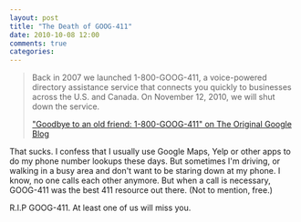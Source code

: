 ```yaml
---
layout: post
title: "The Death of GOOG-411"
date: 2010-10-08 12:00
comments: true
categories:
---
```


> Back in 2007 we launched 1-800-GOOG-411, a voice-powered directory assistance service that connects you quickly to businesses
> across the U.S. and Canada. On November 12, 2010, we will shut down the service.
>
> ["Goodbye to an old friend: 1-800-GOOG-411" on The Original Google Blog](http://googleblog.blogspot.com/2010/10/goodbye-to-old-friend-1-800-goog-411.html)

That sucks.  I confess that I usually use Google Maps, Yelp or other apps to do my phone number lookups these days.
But sometimes I'm driving, or walking in a busy area and don't want to be staring down at my phone.
I know, no one calls each other anymore.  But when a call is necessary, GOOG-411 was the best 411 resource out there.
(Not to mention, free.)

R.I.P GOOG-411.  At least one of us will miss you.
